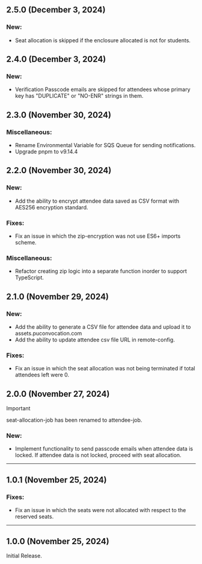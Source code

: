 ## 2.5.0 (December 3, 2024)

### New:
- Seat allocation is skipped if the enclosure allocated is not for students.

## 2.4.0 (December 3, 2024)

### New:
- Verification Passcode emails are skipped for attendees whose primary key has "DUPLICATE" or "NO-ENR" strings in them.

## 2.3.0 (November 30, 2024)

### Miscellaneous:
- Rename Environmental Variable for SQS Queue for sending notifications.
- Upgrade pnpm to v9.14.4

## 2.2.0 (November 30, 2024)

### New:
- Add the ability to encrypt attendee data saved as CSV format with AES256 encryption standard.

### Fixes:
- Fix an issue in which the zip-encryption was not use ES6+ imports scheme.

### Miscellaneous:
- Refactor creating zip logic into a separate function inorder to support TypeScript.

## 2.1.0 (November 29, 2024)

### New:
- Add the ability to generate a CSV file for attendee data and upload it to assets.puconvocation.com
- Add the ability to update attendee csv file URL in remote-config.

### Fixes:
- Fix an issue in which the seat allocation was not being terminated if total attendees left were 0.

## 2.0.0 (November 27, 2024)

> [!IMPORTANT]
> seat-allocation-job has been renamed to attendee-job.

### New:

- Implement functionality to send passcode emails when attendee data is locked. If attendee data is not locked, proceed
  with seat allocation.

---

## 1.0.1 (November 25, 2024)

### Fixes:

- Fix an issue in which the seats were not allocated with respect to the reserved seats.

---

## 1.0.0 (November 25, 2024)

Initial Release.